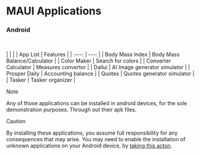 # MAUI Applications

### Android
</br>

| | |
| App List | Features |
| :---: | ---: |
| Body Mass Index | Body Mass Balance/Calculator |
| Color Maker | Search for colors |
| Converter Calculator | Measures convertor |
| Dallui | AI Image generator simulator |
| Prosper Daily | Accounting balance |
| Quotes | Quotes generator simulator |
| Tasker | Tasker organizer |

>[!NOTE]
> Any of those applications can be installed in android devices, for the sole demonstration purposes. Through out their apk files. 

>[!CAUTION]
>By installing these applications, you assume full responsibility for any consequences that may arise. You may need to enable the installation of unknown applications on your Android device, by [taking this acton](https://developer.android.com/studio/publish#publishing-unknown). 